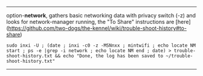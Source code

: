 ***
option-**network**, gathers basic networking data with privacy switch (-z) and looks for network-manager running, the "To Share" instructions are [here] (https://github.com/two-dogs/the-kennel/wiki/trouble-shoot-history#to-share)

`sudo inxi -U ; (date ; inxi -c0 -z -MSNnxx ; mintwifi ; echo locate NM start ; ps -e |grep -i network ; echo locate NM end ; date) > trouble-shoot-history.txt && echo "Done, the log has been saved to ~/trouble-shoot-history.txt"`


***
